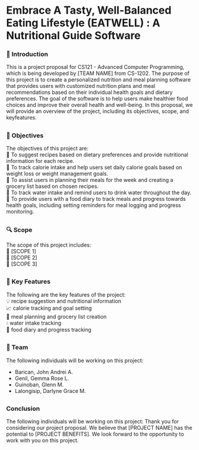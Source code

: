 # Embrace A Tasty, Well-Balanced Eating Lifestyle (EATWELL) : A Nutritional Guide Software
### :page_facing_up: Introduction  
This is a project proposal for CS121 - Advanced Computer Programming, which is being developed by [TEAM NAME] from CS-1202. The purpose of this project is to create a personalized nutrition and meal planning software that provides users with customized nutrition plans and meal recommendations based on their individual health goals and dietary preferences. The goal of the software is to help users make healthier food choices and improve their overall health and well-being. In this proposal, we will provide an overview of the project, including its objectives, scope, and keyfeatures.
##
### :link: Objectives
The objectives of this project are:  
:round_pushpin: To suggest recipes based on dietary preferences and provide nutritional information for each recipe.  
:round_pushpin: To track calorie intake and help users set daily calorie goals based on weight loss or weight management goals.  
:round_pushpin: To assist users in planning their meals for the week and creating a grocery list based on chosen recipes.  
:round_pushpin: To track water intake and remind users to drink water throughout the day.  
:round_pushpin: To provide users with a food diary to track meals and progress towards health goals, including setting reminders for meal logging and progress monitoring.
##
### :mag: Scope  
The scope of this project includes:  
:pushpin: [SCOPE 1]  
:pushpin: [SCOPE 2]  
:pushpin: [SCOPE 3]  
##
### :key: Key Features
The following are the key features of the project:  
:bulb: recipe suggestion and nutritional information  
:chart_with_upwards_trend: calorie tracking and goal setting  
:memo: meal planning and grocery list creation  
:droplet: water intake tracking  
:book: food diary and progress tracking
##
### :busts_in_silhouette: Team
The following individuals will be working on this project:
* Barican, John Andrei A.
* Genil, Gemma Rose L.
* Guinoban, Glenn M.
* Lalongisip, Darlyne Grace M.
##
### Conclusion
The following individuals will be working on this project:
Thank you for considering our project proposal. We believe that [PROJECT NAME] has the potential to [PROJECT BENEFITS]. We look forward to the opportunity to work with you on this project.
